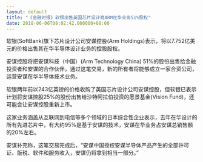```yaml
---
layout: default
title: "《金融时报》软银出售英国芯片设计商ARM在华业务51%股权"
date: 2018-06-06T08:02:42.000000+08:00
---
```


软银(SoftBank)旗下芯片设计公司安谋控股(Arm Holdings)表示，将以7.752亿美元的价格出售其在华半导体设计业务的控股股权。

安谋控股将把安谋科技（中国）(Arm Technology China) 51%的股份出售给金融投资者和安谋的合作伙伴。通过这笔交易，新的所有者将能够成立一家合资公司，运营安谋在华半导体技术业务。

软银两年前以243亿英镑的价格收购了英国芯片设计公司安谋控股，但软银已表示计划将安谋控股25%的股份出售给沙特阿拉伯投资的愿景基金(Vision Fund)，还可能会让安谋控股重新上市。

这家业务涵盖从互联网到电信等多个领域的日本综合性企业表示，去年在华设计的所有先进芯片中，有大约95%是基于安谋的技术，安谋在华业务占安谋总销售额的20%左右。

安谋补充称，这笔交易完成后，“安谋中国授权安谋半导体产品产生的全部许可证、版税、软件和服务收入，安谋仍将拿到相当一部分。”

